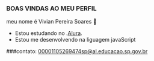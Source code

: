 ### BOAS VINDAS AO MEU PERFIL
meu nome é Vivian Pereira Soares 🦋


- Estou estudando no .[Alura](https://www.alura.com.br/).
- Estou me desenvolvendo na liguagem javaScript

###contato:
00001105269474sp@al.educacao.sp.gov.br
